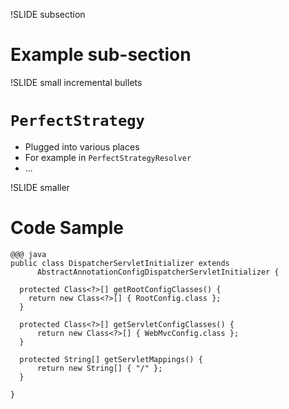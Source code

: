 !SLIDE subsection
# Example sub-section

!SLIDE small incremental bullets
# `PerfectStrategy`

* Plugged into various places
* For example in `PerfectStrategyResolver`
* ...

!SLIDE smaller
# Code Sample

    @@@ java
    public class DispatcherServletInitializer extends
          AbstractAnnotationConfigDispatcherServletInitializer {

      protected Class<?>[] getRootConfigClasses() {
        return new Class<?>[] { RootConfig.class };
      }

      protected Class<?>[] getServletConfigClasses() {
          return new Class<?>[] { WebMvcConfig.class };
      }

      protected String[] getServletMappings() {
          return new String[] { "/" };
      }

    }

